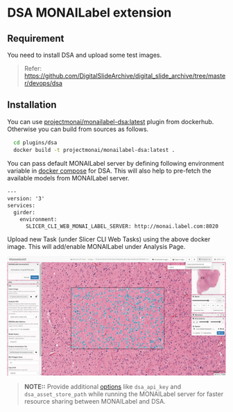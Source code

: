 # DSA MONAILabel extension

## Requirement

You need to install DSA and upload some test images.
> Refer: https://github.com/DigitalSlideArchive/digital_slide_archive/tree/master/devops/dsa

## Installation

You can use [projectmonai/monailabel-dsa:latest](https://hub.docker.com/r/projectmonai/monailabel-dsa/tags) plugin from
dockerhub. Otherwise you can build from sources as follows.

```bash
  cd plugins/dsa
  docker build -t projectmonai/monailabel-dsa:latest .
```

You can pass default MONAILabel server by defining following environment variable
in [docker compose](https://github.com/DigitalSlideArchive/digital_slide_archive/blob/master/devops/dsa/docker-compose.yml)
for DSA.
This will also help to pre-fetch the available models from MONAILabel server.

```
---
version: '3'
services:
  girder:
    environment:
      SLICER_CLI_WEB_MONAI_LABEL_SERVER: http://monai.label.com:8020
```

Upload new Task (under Slicer CLI Web Tasks) using the above docker image. This will add/enable MONAILabel under
Analysis Page.

![image](../../docs/images/dsa.jpg)


> **NOTE::** Provide
> additional [options](https://github.com/Project-MONAI/MONAILabel/tree/main/sample-apps/pathology#digital-slide-arhive-dsa-as-datastore)
> like `dsa_api_key` and `dsa_asset_store_path` while running the MONAILabel server for faster resource sharing between
> MONAILabel and DSA.